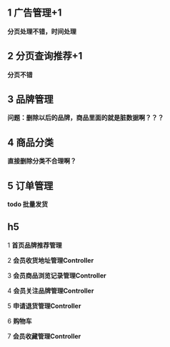 ## 1 广告管理+1

**分页处理不错，时间处理**

## 2 分页查询推荐+1

**分页不错**

## 3 品牌管理

**问题：删除以后的品牌，商品里面的就是脏数据啊？？？**

## 4 商品分类

**直接删除分类不合理啊？**

## 5 订单管理

**todo 批量发货**

## h5


1 **首页品牌推荐管理**

2 **会员收货地址管理Controller**

3 **会员商品浏览记录管理Controller**

4 **会员关注品牌管理Controller**

5 **申请退货管理Controller**

6 **购物车**

7 **会员收藏管理Controller**